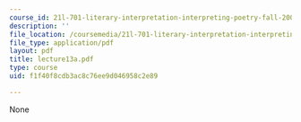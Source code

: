 ```yaml
---
course_id: 21l-701-literary-interpretation-interpreting-poetry-fall-2003
description: ''
file_location: /coursemedia/21l-701-literary-interpretation-interpreting-poetry-fall-2003/f1f40f8cdb3ac8c76ee9d046958c2e89_lecture13a.pdf
file_type: application/pdf
layout: pdf
title: lecture13a.pdf
type: course
uid: f1f40f8cdb3ac8c76ee9d046958c2e89

---
```

None